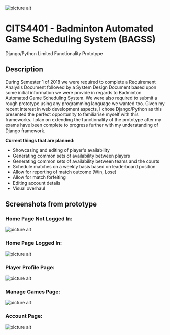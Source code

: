 ![picture alt](http://static.weboffice.uwa.edu.au/visualid/core-rebrand/img/uwacrest/uwacrest-blue.svg)
# CITS4401 - Badminton Automated Game Scheduling System (BAGSS)
Django/Python Limited Functionality Prototype

## Description
During Semester 1 of 2018 we were required to complete a Requirement Analysis Document followed by a System Design Document based upon some initial information we were provide in regards to Badminton Automated Game Scheduling System. We were also required to submit a rough prototype using any programming language we wanted too. 
Given my recent interest in web development aspects, I chose Django/Python as this presented the perfect opportunity to familiarise myself with this frameworks. 
I plan on extending the functionality of the prototype after my exams have been complete to progress further with my understanding of Django framework. 

**Current things that are planned:**
* Showcasing and editing of player's availability
* Generating common sets of availability between players
* Generating common sets of availability between teams and the courts
* Schedule matches on a weekly basis based on leaderboard position 
* Allow for reporting of match outcome (Win, Lose) 
* Allow for match forfeiting 
* Editing account details
* Visual overhaul


## Screenshots from prototype
### Home Page Not Logged In:
![picture alt](https://i.imgur.com/aF8r4Xa.png)

### Home Page Logged In:
![picture alt](https://i.imgur.com/onoode7.png)

### Player Profile Page:
![picture alt](https://i.imgur.com/QZXfv1Y.png)

### Manage Games Page:
![picture alt](https://i.imgur.com/YuWcz19.png)
  
### Account Page:
![picture alt](https://i.imgur.com/xlsEhio.png)
